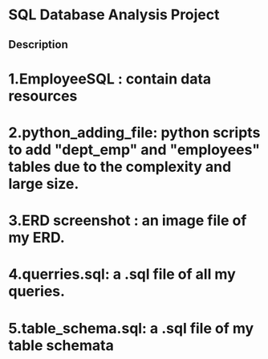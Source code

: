 # SQL Database Analysis Project

## Description

# 1.EmployeeSQL : contain data resources
# 2.python_adding_file: python scripts to add "dept_emp" and "employees" tables due to the complexity and large size.
# 3.ERD screenshot : an image file of my ERD. 
# 4.querries.sql: a .sql file of all my queries.
# 5.table_schema.sql: a .sql file of my table schemata
